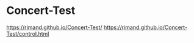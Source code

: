 # Concert-Test
https://rimand.github.io/Concert-Test/
https://rimand.github.io/Concert-Test/control.html
